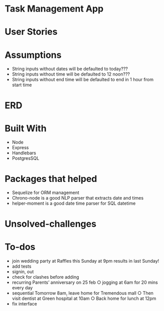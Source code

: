 # Task Management App

# User Stories

# Assumptions
* String inputs without dates will be defaulted to today???
* String inputs without time will be defaulted to 12 noon???
* String inputs without end time will be defaulted to end in 1 hour from start time

# ERD

# Built With
* Node
* Express
* Handlebars
* PostgresSQL

# Packages that helped
* Sequelize for ORM management
* Chrono-node is a good NLP parser that extracts date and times
* helper-moment is a good date time parser for SQL datetime

# Unsolved-challenges

# To-dos
* join   wedding   party   at   Raffles   this   Sunday   at   9pm results in last Sunday!
* add tests
* signin, out
* check for clashes before adding
* recurring
Parents’   anniversary   on   25   feb
○ jogging   at   6am   for   20   mins   every   day
* sequential
Tomorrow   8am,   leave   home   for   Tremendous   mall
○ Then   visit   dentist   at   Green   hospital   at   10am
○ Back   home   for   lunch   at   12pm
* fix interface
